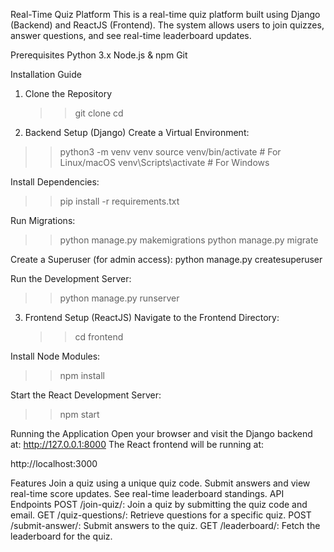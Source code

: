 Real-Time Quiz Platform
This is a real-time quiz platform built using Django (Backend) and ReactJS (Frontend). The system allows users to join quizzes, answer questions, and see real-time leaderboard updates.

Prerequisites
Python 3.x
Node.js & npm
Git

Installation Guide

1. Clone the Repository

   > > git clone <your-repo-url>
   > > cd <your-project-directory>

2. Backend Setup (Django)
   Create a Virtual Environment:

> > python3 -m venv venv
> > source venv/bin/activate # For Linux/macOS
> > venv\Scripts\activate # For Windows

Install Dependencies:

> > pip install -r requirements.txt

Run Migrations:

> > python manage.py makemigrations
> > python manage.py migrate

Create a Superuser (for admin access):
python manage.py createsuperuser

Run the Development Server:

> > python manage.py runserver

3. Frontend Setup (ReactJS)
   Navigate to the Frontend Directory:
   > > cd frontend

Install Node Modules:

> > npm install

Start the React Development Server:

> > npm start

Running the Application
Open your browser and visit the Django backend at:
http://127.0.0.1:8000
The React frontend will be running at:

http://localhost:3000

Features
Join a quiz using a unique quiz code.
Submit answers and view real-time score updates.
See real-time leaderboard standings.
API Endpoints
POST /join-quiz/: Join a quiz by submitting the quiz code and email.
GET /quiz-questions/: Retrieve questions for a specific quiz.
POST /submit-answer/: Submit answers to the quiz.
GET /leaderboard/: Fetch the leaderboard for the quiz.
